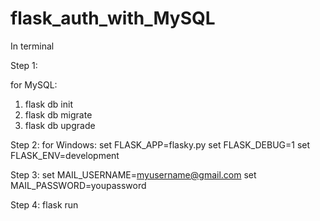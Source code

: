 # flask_auth_with_MySQL

In terminal

Step 1:

for MySQL: 
1) flask db init
2) flask db migrate
3) flask db upgrade



Step 2:
for Windows:
set FLASK_APP=flasky.py
set FLASK_DEBUG=1
set FLASK_ENV=development

Step 3:
set MAIL_USERNAME=myusername@gmail.com
set MAIL_PASSWORD=youpassword

Step 4:
flask run
